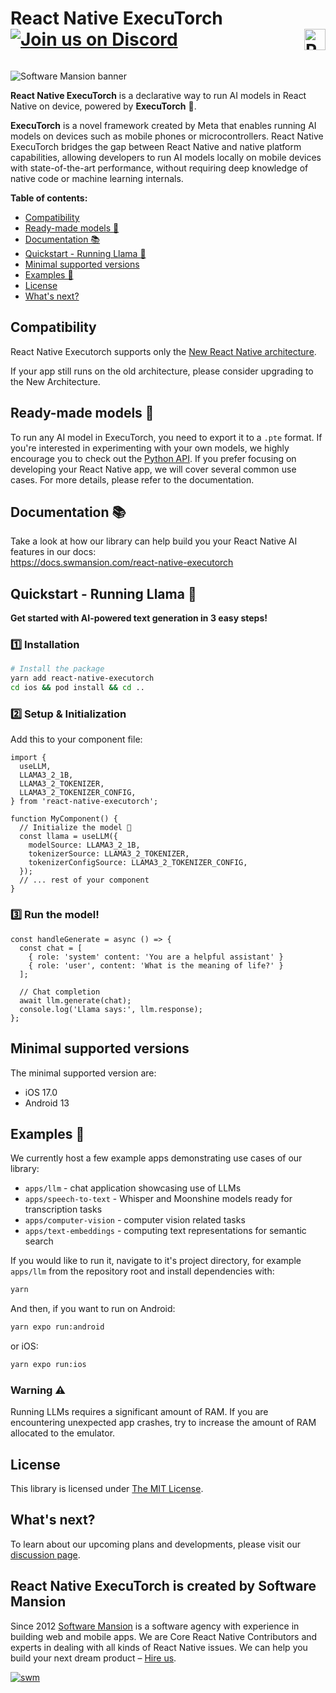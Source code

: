 <div align="right">
  <h1 align="left" style="display:inline-block">React Native ExecuTorch <a href="https://www.producthunt.com/posts/react-native-executorch?embed=true&utm_source=badge-featured&utm_medium=badge&utm_souce=badge-react&#0045;native&#0045;executorch" target="_blank" rel="noopener noreferrer">  <a href="https://discord.gg/ZGqqY55qkP">
    <img src="https://img.shields.io/discord/YOUR_SERVER_ID.svg?label=Join%20Us&logo=discord&style=flat-square&color=7289DA" alt="Join us on Discord"/>
  </a><img src="https://api.producthunt.com/widgets/embed-image/v1/featured.svg?post_id=891872&theme=neutral&t=1742503583297" alt="React Native ExecuTorch - Product Hunt" height="34" align="right" /></a></h1>
</div>

![Software Mansion banner](https://github.com/user-attachments/assets/fa2c4735-e75c-4cc1-970d-88905d95e3a4)

**React Native ExecuTorch** is a declarative way to run AI models in React Native on device, powered by **ExecuTorch** 🚀.

**ExecuTorch** is a novel framework created by Meta that enables running AI models on devices such as mobile phones or microcontrollers. React Native ExecuTorch bridges the gap between React Native and native platform capabilities, allowing developers to run AI models locally on mobile devices with state-of-the-art performance, without requiring deep knowledge of native code or machine learning internals.

**Table of contents:**

- [Compatibility](#compatibility)
- [Ready-made models 🤖](#ready-made-models-)
- [Documentation 📚](#documentation-)
- [Quickstart - Running Llama 🦙](#quickstart---running-llama-)
- [Minimal supported versions](#minimal-supported-versions)
- [Examples 📲](#examples-)
- [License](#license)
- [What's next?](#whats-next)

## Compatibility

React Native Executorch supports only the [New React Native architecture](https://reactnative.dev/architecture/landing-page).

If your app still runs on the old architecture, please consider upgrading to the New Architecture.

## Ready-made models 🤖

To run any AI model in ExecuTorch, you need to export it to a `.pte` format. If you're interested in experimenting with your own models, we highly encourage you to check out the [Python API](https://pypi.org/project/executorch/). If you prefer focusing on developing your React Native app, we will cover several common use cases. For more details, please refer to the documentation.

## Documentation 📚

Take a look at how our library can help build you your React Native AI features in our docs:  
https://docs.swmansion.com/react-native-executorch

## **Quickstart - Running Llama** 🦙

**Get started with AI-powered text generation in 3 easy steps!**

### 1️⃣ **Installation**

```bash
# Install the package
yarn add react-native-executorch
cd ios && pod install && cd ..
```

### 2️⃣ **Setup & Initialization**

Add this to your component file:

```tsx
import {
  useLLM,
  LLAMA3_2_1B,
  LLAMA3_2_TOKENIZER,
  LLAMA3_2_TOKENIZER_CONFIG,
} from 'react-native-executorch';

function MyComponent() {
  // Initialize the model 🚀
  const llama = useLLM({
    modelSource: LLAMA3_2_1B,
    tokenizerSource: LLAMA3_2_TOKENIZER,
    tokenizerConfigSource: LLAMA3_2_TOKENIZER_CONFIG,
  });
  // ... rest of your component
}
```

### 3️⃣ **Run the model!**

```tsx
const handleGenerate = async () => {
  const chat = [
    { role: 'system' content: 'You are a helpful assistant' }
    { role: 'user', content: 'What is the meaning of life?' }
  ];

  // Chat completion
  await llm.generate(chat);
  console.log('Llama says:', llm.response);
};
```

## Minimal supported versions

The minimal supported version are: 
* iOS 17.0
* Android 13

## Examples 📲

We currently host a few example apps demonstrating use cases of our library:

- `apps/llm` - chat application showcasing use of LLMs
- `apps/speech-to-text` - Whisper and Moonshine models ready for transcription tasks
- `apps/computer-vision` - computer vision related tasks
- `apps/text-embeddings` - computing text representations for semantic search

If you would like to run it, navigate to it's project directory, for example `apps/llm` from the repository root and install dependencies with:

```bash
yarn
```

And then, if you want to run on Android:

```bash
yarn expo run:android
```

or iOS:

```bash
yarn expo run:ios
```

### Warning ⚠️

Running LLMs requires a significant amount of RAM. If you are encountering unexpected app crashes, try to increase the amount of RAM allocated to the emulator.

## License

This library is licensed under [The MIT License](./LICENSE).

## What's next?

To learn about our upcoming plans and developments, please visit our [discussion page](https://github.com/software-mansion/react-native-executorch/discussions/2).

## React Native ExecuTorch is created by Software Mansion

Since 2012 [Software Mansion](https://swmansion.com) is a software agency with experience in building web and mobile apps. We are Core React Native Contributors and experts in dealing with all kinds of React Native issues. We can help you build your next dream product – [Hire us](https://swmansion.com/contact/projects?utm_source=react-native-executorch&utm_medium=readme).

[![swm](https://logo.swmansion.com/logo?color=white&variant=desktop&width=150&tag=react-native-executorch-github 'Software Mansion')](https://swmansion.com)

